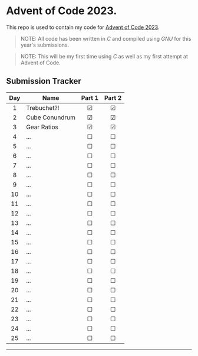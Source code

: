 # Advent of Code 2023.

This repo is used to contain my code for [Advent of Code 2023](https://adventofcode.com/2023).

> NOTE: All code has been written in *C* and compiled using *GNU* for this year's submissions.

> NOTE: This will be my first time using *C* as well as my first attempt at Advent of Code.

## Submission Tracker

| Day | Name | Part 1 | Part 2 |
| :---: | ---- | :------: | :------: |
| 1 | Trebuchet?! | &#9745; | &#9745; |
| 2 | Cube Conundrum | &#9745; | &#9745; |
| 3 | Gear Ratios | &#9745; | &#9745; |
| 4 | ... | &#9744; | &#9744; |
| 5 | ... | &#9744; | &#9744; |
| 6 | ... | &#9744; | &#9744; |
| 7 | ... | &#9744; | &#9744; |
| 8 | ... | &#9744; | &#9744; |
| 9 | ... | &#9744; | &#9744; |
| 10 | ... | &#9744; | &#9744; |
| 11 | ... | &#9744; | &#9744; |
| 12 | ... | &#9744; | &#9744; |
| 13 | ... | &#9744; | &#9744; |
| 14 | ... | &#9744; | &#9744; |
| 15 | ... | &#9744; | &#9744; |
| 16 | ... | &#9744; | &#9744; |
| 17 | ... | &#9744; | &#9744; |
| 18 | ... | &#9744; | &#9744; |
| 19 | ... | &#9744; | &#9744; |
| 20 | ... | &#9744; | &#9744; |
| 21 | ... | &#9744; | &#9744; |
| 22 | ... | &#9744; | &#9744; |
| 23 | ... | &#9744; | &#9744; |
| 24 | ... | &#9744; | &#9744; |
| 25 | ... | &#9744; | &#9744; |
---